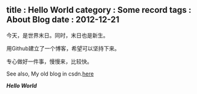 title    : Hello World
category : Some record
tags     : About Blog
date     : 2012-12-21
---

今天，是世界末日。同时，末日也是新生。
<!--more-->
用Github建立了一个博客，希望可以坚持下来。

专心做好一件事，慢慢来，比较快。

See also, My old blog in csdn.[here](http://blog.csdn.net/kerenigma)

***Hello World***


